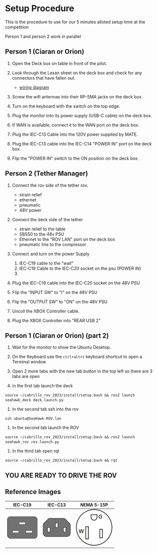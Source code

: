 # Setup Procedure

This is the procedure to use for our 5 minutes alloted setup time at the competition



Person 1 and person 2 work in parallel

## Person 1 (Ciaran or Orion)

1. Open the Deck box on table in front of the pilot.

1. Look through the Lexan sheet on the deck box and check for any connectors that have fallen out.

    * [wiring diagram](example.com)

1. Screw the wifi antennas into their RP-SMA jacks on the deck box.

1. Turn on the keyboard with the switch on the top edge.

1. Plug the monitor into its power supply (USB-C cable) on the deck box.

1. If WAN is available, connect it to the WAN port on the deck box.

1. Plug the IEC-C13 Cable into the 120V power supplied by MATE.

1. Plug the IEC-C13 cable into the IEC-C14 "POWER IN" port on the deck box.

1. Flip the "POWER IN" switch to the ON position on the deck box.

## Person 2 (Tether Manager)

1. Connect the rov side of the tether rov.
    * strain relief
    * ethernet
    * pneumatic
    * 48V power

1. Connect the deck side of the tether
    * strain relief to the table
    * SBS50 to the 48v PSU
    * Ethernet to the "ROV LAN" port on the deck box
    * pneumatic line to the compressor

1. Connect and turn on the power Supply

    1. IEC-C19 cable to the "wall"
    1. IEC-C19 Cable to the IEC-C20 socket on the psu (POWER IN)
    1. 

1. Plug the IEC-C19 cable into the IEC-C20 socket on the 48V PSU

1. Flip the "INPUT SW" to "I" on the 48V PSU

1. Flip the "OUTPUT SW" to "ON" on the 48V PSU

1. Uncoil the XBOX Controller cable.

1. Plug the XBOX Controller into "REAR USB 2"

## Person 1 (Ciaran or Orion) (part 2)

1. Wait for the monitor to show the Ubuntu Desktop.

1. On the Keyboard use the `ctrl+alt+t` keyboard shortcut to open a Terminal window

1. Open 2 more tabs with the new tab button in the top left so there are 3 tabs are open

1. in the first tab launch the deck

```console
source ~/cabrillo_rov_2023/install/setup.bash && ros2 launch seahawk_deck deck.launch.py
```

1. In the second tab ssh into the rov

```console
ssh ubuntu@SeaHawk-ROV.lan
```

1. In the second tab launch the ROV

```console
source ~/cabrillo_rov_2023/install/setup.bash && ros2 launch seahawk_rov rov.launch.py
```

1. In the third tab open rqt

```console
source ~/cabrillo_rov_2023/install/setup.bash && rqt
```

## YOU ARE READY TO DRIVE THE ROV

## Reference Images

| IEC-C19 | IEC-C13 | NEMA 5-15P |
|---------|---------|----------|
| ![IEC-C19](img/IEC-C19.png) | ![IEC-C13](img/IEC-C13.png) | ![NEMA 5-15P](img/NEMA_5-15P.png)
